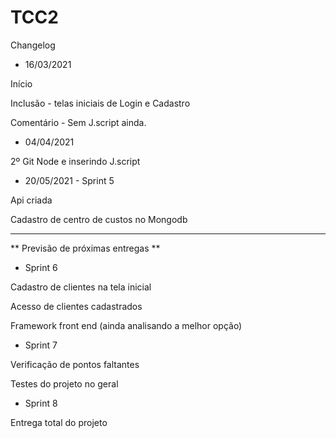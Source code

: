 # TCC2

Changelog

- 16/03/2021

Início 

Inclusão - telas iniciais de Login e Cadastro 

Comentário - Sem J.script ainda.

- 04/04/2021

2º Git
Node e inserindo J.script


- 20/05/2021 - Sprint 5

Api criada

Cadastro de centro de custos no Mongodb

-----

** Previsão de próximas entregas **

- Sprint 6 

Cadastro de clientes na tela inicial

Acesso de clientes cadastrados

Framework front end (ainda analisando a melhor opção)

- Sprint 7

Verificação de pontos faltantes

Testes do projeto no geral

- Sprint 8 

Entrega total do projeto

